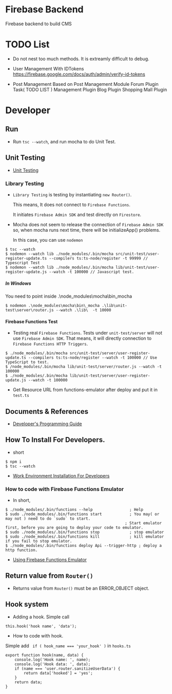 # Firebase Backend
Firebase backend to build CMS


# TODO List

* Do not nest too much methods. It is extreamly difficult to debug.

* User Management
With IDTokens https://firebase.google.com/docs/auth/admin/verify-id-tokens

* Post Management
Based on Post Management Module
Forum Plugin
Task( TODO LIST ) Management Plugin
Blog Plugin
Shopping Mall Plugin




# Developer

## Run

* Run `tsc --watch`, and run mocha to do Unit Test.



## Unit Testing

* [Unit Testing](https://docs.google.com/document/d/1ncYWftCEXJBJkATExfGM2S4dzerrI_7PA_DjWjNdEmQ/edit#heading=h.tdpnuuowlpnt)


### Library Testing

* `Library Testing` is testing by instantiating `new Router()`.

    This means, It does not connect to `Firebase Functions`.

    It initiates `Firebase Admin SDK` and test directly on `Firestore`.

* Mocha does not seem to release the connection of `Firebase Admin SDK` so, when mocha runs next time, there will be initializeApp() problems.

    In this case, you can use ` nodemon `


````
$ tsc --watch
$ nodemon --watch lib ./node_modules/.bin/mocha src/unit-test/user-register-update.ts --compilers ts:ts-node/register -t 99999 // Typescript Test
$ nodemon --watch lib ./node_modules/.bin/mocha lib/unit-test/user-register-update.js --watch -t 100000 // Javascript test.
````
##### In Windows
You need to point inside .\node_modules\mocha\bin\_mocha
````
$ nodemon .\node_modules\mocha\bin\_mocha .\lib\unit-test\server\router.js --watch .\lib\  -t 10000
````

#### Firebase Functions Test

* Testing real `Firebase Functions`. Tests under `unit-test/server` will not use `Firebase Admin SDK`. That means, it will directly connection to `Firebase Functions HTTP Triggers`.

````
$ ./node_modules/.bin/mocha src/unit-test/server/user-register-update.ts --compilers ts:ts-node/register --watch -t 100000 // Use TypeScript to test.
$ /node_modules/.bin/mocha lib/unit-test/server/router.js --watch -t 100000
$ ./node_modules/.bin/mocha lib/unit-test/server/user-register-update.js --watch -t 100000
````

* Get Resource URL from functions-emulator after deploy and put it in `test.ts`

## Documents & References

* [Developer's Programming Guide](https://docs.google.com/document/d/1ncYWftCEXJBJkATExfGM2S4dzerrI_7PA_DjWjNdEmQ/edit#)



## How To Install For Developers.

* short
````
$ npm i
$ tsc --watch
````

* [Work Environment Installation For Developers](https://docs.google.com/document/d/1ncYWftCEXJBJkATExfGM2S4dzerrI_7PA_DjWjNdEmQ/edit#heading=h.lh0k5q34a24s)

### How to code with Firebase Functions Emulator

* In short,
````
$ ./node_modules/.bin/functions --help                ; Help
$ sudo ./node_modules/.bin/functions start            ; You may( or may not ) need to do `sudo` to start.
                                                    ; Start emulator first, before you are going to deploy your code to emulator.
$ sudo ./node_modules/.bin/functions stop             ; stop emulator
$ sudo ./node_modules/.bin/functions kill             ; kill emulator if you fail to stop emulator.
$ ./node_modules/.bin/functions deploy Api --trigger-http ; deploy a http function.
````

* [Using Firebase Functions Emulator](https://docs.google.com/document/d/1ncYWftCEXJBJkATExfGM2S4dzerrI_7PA_DjWjNdEmQ/edit#heading=h.anlypegtz2yg)




## Return value from `Router()`

* Returns value from `Router()` must be an ERROR_OBJECT object.




## Hook system

* Adding a hook.
Simple call
````
this.hook('hook name', 'data');
````

* How to code with hook.

Simple add ` if ( hook_name === 'your_hook' )` in `hooks.ts`


````
export function hook(name, data) {
    console.log('Hook name: ', name);
    console.log('Hook data: ', data);
    if (name === 'user.router.sanitizeUserData') {
        return data['hooked'] = 'yes';
    }
    return data;
}
````
